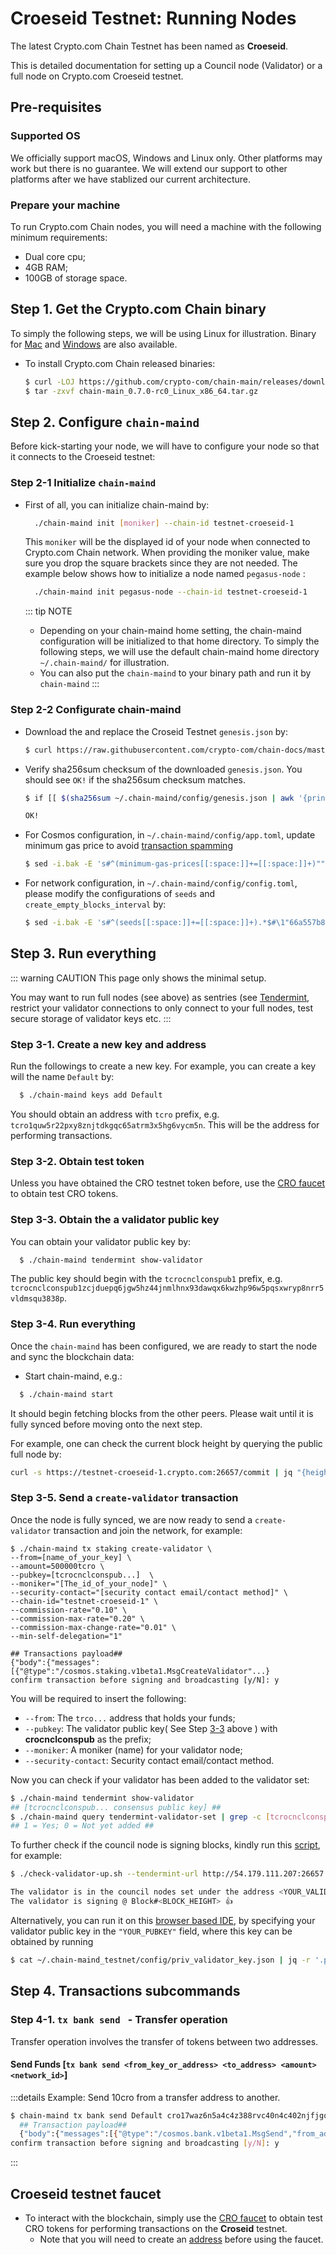 # Croeseid Testnet: Running Nodes

The latest Crypto.com Chain Testnet has been named as **Croeseid**.

This is detailed documentation for setting up a Council node (Validator) or a full node on Crypto.com Croeseid testnet.

## Pre-requisites

### Supported OS

We officially support macOS, Windows and Linux only. Other platforms may work but there is no guarantee. We will extend our support to other platforms after we have stablized our current architecture.

### Prepare your machine

To run Crypto.com Chain nodes, you will need a machine with the following minimum requirements:

- Dual core cpu;
- 4GB RAM;
- 100GB of storage space.

## Step 1. Get the Crypto.com Chain binary

To simply the following steps, we will be using Linux for illustration. Binary for
[Mac](https://github.com/crypto-com/chain-main/releases/download/v0.7.0-rc0/chain-main_0.7.0-rc0_Darwin_x86_64.tar.gz) and [Windows](https://github.com/crypto-com/chain-main/releases/download/v0.7.0-rc0/chain-main_0.7.0-rc0_Windows_x86_64.zip) are also available.

- To install Crypto.com Chain released binaries:

  ```bash
  $ curl -LOJ https://github.com/crypto-com/chain-main/releases/download/v0.7.0-rc0/chain-main_0.7.0-rc0_Linux_x86_64.tar.gz
  $ tar -zxvf chain-main_0.7.0-rc0_Linux_x86_64.tar.gz
  ```

## Step 2. Configure `chain-maind`

Before kick-starting your node, we will have to configure your node so that it connects to the Croeseid testnet:

### Step 2-1 Initialize `chain-maind`

- First of all, you can initialize chain-maind by:

  ```bash
    ./chain-maind init [moniker] --chain-id testnet-croeseid-1
  ```

  This `moniker` will be the displayed id of your node when connected to Crypto.com Chain network.
  When providing the moniker value, make sure you drop the square brackets since they are not needed.
  The example below shows how to initialize a node named `pegasus-node` :
  
    ```bash
      ./chain-maind init pegasus-node --chain-id testnet-croeseid-1
    ```

  ::: tip NOTE

  - Depending on your chain-maind home setting, the chain-maind configuration will be initialized to that home directory. To simply the following steps, we will use the default chain-maind home directory `~/.chain-maind/` for illustration.
  - You can also put the `chain-maind` to your binary path and run it by `chain-maind`
    :::

### Step 2-2 Configurate chain-maind

- Download the and replace the Croseid Testnet `genesis.json` by:

  ```bash
  $ curl https://raw.githubusercontent.com/crypto-com/chain-docs/master/docs/getting-started/assets/genesis_file/testnet-croeseid-1/genesis.json > ~/.chain-maind/config/genesis.json
  ```

- Verify sha256sum checksum of the downloaded `genesis.json`. You should see `OK!` if the sha256sum checksum matches.

  ```bash
  $ if [[ $(sha256sum ~/.chain-maind/config/genesis.json | awk '{print $1}') = "55de3738cf6a429d19e234e59e81141af2f0dfa24906d22b949728023c1af382" ]] then echo "OK"; else echo "MISMATCHED"; fi;

  OK!
  ```

- For Cosmos configuration, in `~/.chain-maind/config/app.toml`, update minimum gas price to avoid [transaction spamming](https://github.com/cosmos/cosmos-sdk/issues/4527)

  ```bash
  $ sed -i.bak -E 's#^(minimum-gas-prices[[:space:]]+=[[:space:]]+)""$#\1"0.025basetcro"#' ~/.chain-maind/config/app.toml
  ```

- For network configuration, in `~/.chain-maind/config/config.toml`, please modify the configurations of `seeds` and `create_empty_blocks_interval` by:

  ```bash
  $ sed -i.bak -E 's#^(seeds[[:space:]]+=[[:space:]]+).*$#\1"66a557b8feef403805eb68e6e3249f3148d1a3f2@54.169.58.229:26656,3246d15d34802ca6ade7f51f5a26785c923fb385@54.179.111.207:26656,69c2fbab6b4f58b6cf1f79f8b1f670c7805e3f43@18.141.107.57:26656"# ; s#^(create_empty_blocks_interval[[:space:]]+=[[:space:]]+).*$#\1"5s"#' ~/.chain-maind/config/config.toml
  ```

## Step 3. Run everything

::: warning CAUTION
This page only shows the minimal setup.

You may want to run full nodes (see above)
as sentries (see [Tendermint](https://docs.tendermint.com/master/tendermint-core/running-in-production.html), restrict your validator connections to only connect to your full nodes,
test secure storage of validator keys etc.
:::

### Step 3-1. Create a new key and address

Run the followings to create a new key. For example, you can create a key will the name `Default` by:

```bash
  $ ./chain-maind keys add Default
```

You should obtain an address with `tcro` prefix, e.g. `tcro1quw5r22pxy8znjtdkgqc65atrm3x5hg6vycm5n`. This will be the address for performing transactions.

### Step 3-2. Obtain test token

Unless you have obtained the CRO testnet token before, use the [CRO faucet](https://chain.crypto.com/faucet) to obtain test CRO tokens.

### Step 3-3. Obtain the a validator public key

You can obtain your validator public key by:

```bash
  $ ./chain-maind tendermint show-validator
```

The public key should begin with the `tcrocnclconspub1` prefix, e.g. `tcrocnclconspub1zcjduepq6jgw5hz44jnmlhnx93dawqx6kwzhp96w5pqsxwryp8nrr5vldmsqu3838p`.

### Step 3-4. Run everything

Once the `chain-maind` has been configured, we are ready to start the node and sync the blockchain data:

- Start chain-maind, e.g.:

```bash
  $ ./chain-maind start
```

It should begin fetching blocks from the other peers. Please wait until it is fully synced before moving onto the next step.

For example, one can check the current block height by querying the public full node by:

```bash
curl -s https://testnet-croeseid-1.crypto.com:26657/commit | jq "{height: .result.signed_header.header.height}"
```

### Step 3-5. Send a `create-validator` transaction

Once the node is fully synced, we are now ready to send a `create-validator` transaction and join the network, for example:

```
$ ./chain-maind tx staking create-validator \
--from=[name_of_your_key] \
--amount=500000tcro \
--pubkey=[tcrocnclconspub...]  \
--moniker="[The_id_of_your_node]" \
--security-contact="[security contact email/contact method]" \
--chain-id="testnet-croeseid-1" \
--commission-rate="0.10" \
--commission-max-rate="0.20" \
--commission-max-change-rate="0.01" \
--min-self-delegation="1"

## Transactions payload##
{"body":{"messages":[{"@type":"/cosmos.staking.v1beta1.MsgCreateValidator"...}
confirm transaction before signing and broadcasting [y/N]: y
```

You will be required to insert the following:

- `--from`: The `trco...` address that holds your funds;
- `--pubkey`: The validator public key( See Step [3-3](#step-3-3-obtain-the-a-validator-public-key) above )  with **crocnclconspub** as the prefix;
- `--moniker`: A moniker (name) for your validator node;
- `--security-contact`: Security contact email/contact method.

Now you can check if your validator has been added to the validator set:

```bash
$ ./chain-maind tendermint show-validator
## [tcrocnclconspub... consensus public key] ##
$ ./chain-maind query tendermint-validator-set | grep -c [tcrocnclconspub...]
## 1 = Yes; 0 = Not yet added ##
```

To further check if the council node is signing blocks, kindly run this [script](https://github.com/crypto-com/chain-docs-nextgen/blob/master/docs/getting-started/assets/signature_checking/check-validator-up.sh), for example:

```bash
$ ./check-validator-up.sh --tendermint-url http://54.179.111.207:26657 --pubkey $(cat ~/.chain-maind_testnet/config/priv_validator_key.json | jq -r '.pub_key.value')

The validator is in the council nodes set under the address <YOUR_VALIDATOR_ADDRESS>
The validator is signing @ Block#<BLOCK_HEIGHT> 👍
```

Alternatively, you can run it on this [browser based IDE](https://repl.it/@allthatjazzleo/cryptocomcheckNodeJoinStatus#main.go), by specifying your validator public key in the `"YOUR_PUBKEY"` field, where this key can be obtained by running

```bash
$ cat ~/.chain-maind_testnet/config/priv_validator_key.json | jq -r '.pub_key.value'
```

## Step 4. Transactions subcommands
### Step 4-1. `tx bank send ` - Transfer operation

Transfer operation involves the transfer of tokens between two addresses.

#### **Send Funds** [`tx bank send <from_key_or_address> <to_address> <amount> <network_id>`]

:::details Example: Send 10cro from a transfer address to another.

```bash
$ chain-maind tx bank send Default cro17waz6n5a4c4z388rvc40n4c402njfjgqmv0qcp 10cro --chain-id cro-test
  ## Transaction payload##
  {"body":{"messages":[{"@type":"/cosmos.bank.v1beta1.MsgSend","from_address"....}
confirm transaction before signing and broadcasting [y/N]: y
```

:::


## Croeseid testnet faucet

- To interact with the blockchain, simply use the [CRO faucet](https://chain.crypto.com/faucet) to obtain test CRO tokens for performing transactions on the **Croseid** testnet.
  - Note that you will need to create an [address](#step-3-1-create-a-new-key-and-address) before using the faucet.
